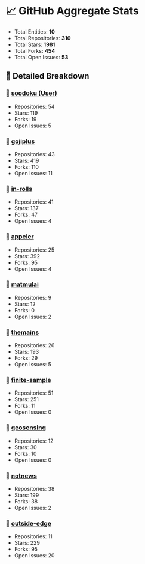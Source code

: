 # 📈 GitHub Aggregate Stats

- Total Entities: **10**
- Total Repositories: **310**
- Total Stars: **1981**
- Total Forks: **454**
- Total Open Issues: **53**

## 🚀 Detailed Breakdown

### 🏢 [soodoku (User)](https://github.com/soodoku)
- Repositories: 54
- Stars: 119
- Forks: 19
- Open Issues: 5

### 🏢 [gojiplus](https://github.com/gojiplus)
- Repositories: 43
- Stars: 419
- Forks: 110
- Open Issues: 11

### 🏢 [in-rolls](https://github.com/in-rolls)
- Repositories: 41
- Stars: 137
- Forks: 47
- Open Issues: 4

### 🏢 [appeler](https://github.com/appeler)
- Repositories: 25
- Stars: 392
- Forks: 95
- Open Issues: 4

### 🏢 [matmulai](https://github.com/matmulai)
- Repositories: 9
- Stars: 12
- Forks: 0
- Open Issues: 2

### 🏢 [themains](https://github.com/themains)
- Repositories: 26
- Stars: 193
- Forks: 29
- Open Issues: 5

### 🏢 [finite-sample](https://github.com/finite-sample)
- Repositories: 51
- Stars: 251
- Forks: 11
- Open Issues: 0

### 🏢 [geosensing](https://github.com/geosensing)
- Repositories: 12
- Stars: 30
- Forks: 10
- Open Issues: 0

### 🏢 [notnews](https://github.com/notnews)
- Repositories: 38
- Stars: 199
- Forks: 38
- Open Issues: 2

### 🏢 [outside-edge](https://github.com/outside-edge)
- Repositories: 11
- Stars: 229
- Forks: 95
- Open Issues: 20

